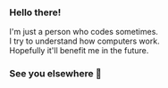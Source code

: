 ### Hello there!
I'm just a person who codes sometimes.  
I try to understand how computers work.  
Hopefully it'll benefit me in the future.  
### See you elsewhere 👋
